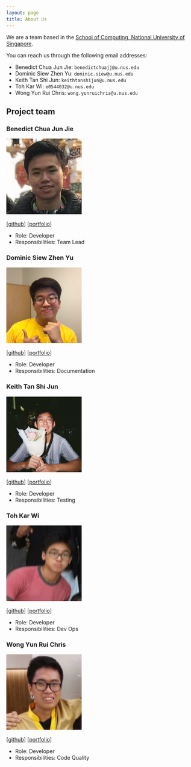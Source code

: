 ```yaml
---
layout: page
title: About Us
---
```


We are a team based in the [School of Computing, National University of Singapore](http://www.comp.nus.edu.sg).

You can reach us through the following email addresses:
* Benedict Chua Jun Jie: `benedictchuajj@u.nus.edu`
* Dominic Siew Zhen Yu: `dominic.siew@u.nus.edu`
* Keith Tan Shi Jun: `keithtanshijun@u.nus.edu`
* Toh Kar Wi: `e0544032@u.nus.edu`
* Wong Yun Rui Chris: `wong.yunruichris@u.nus.edu`

## Project team

### Benedict Chua Jun Jie

<img src="images/benedictchuajj.png" width="200px">

[[github](https://github.com/benedictchuajj)]
[[portfolio](team/benedictchuajj.md)]

* Role: Developer
* Responsibilities: Team Lead

### Dominic Siew Zhen Yu

<img src="images/domszy.png" width="200px">

[[github](http://github.com/Domszy)]
[[portfolio](team/domszy.md)]

* Role: Developer
* Responsibilities: Documentation

### Keith Tan Shi Jun

<img src="images/kt27learn.png" width="200px">

[[github](http://github.com/KT27Learn)] [[portfolio](team/kt27learn.md)]

* Role: Developer
* Responsibilities: Testing

### Toh Kar Wi

<img src="images/crownkira.png" width="200px">

[[github](http://github.com/CrownKira)]
[[portfolio](team/crownkira.md)]

* Role: Developer
* Responsibilities: Dev Ops

### Wong Yun Rui Chris

<img src="images/wyrchris.png" width="200px">

[[github](http://github.com/wyrchris)]
[[portfolio](team/wyrchris.md)]

* Role: Developer
* Responsibilities: Code Quality
